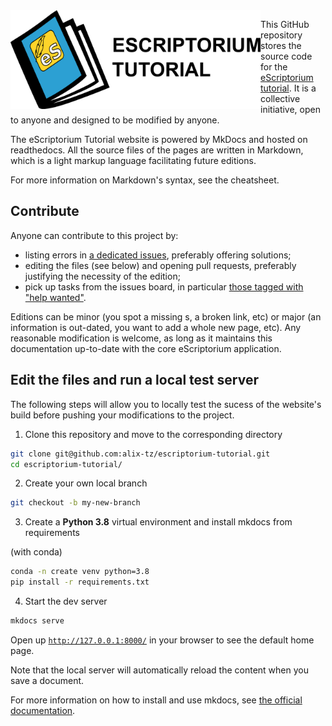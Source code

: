 <img src="./docs/img/logo_esriptorium_tutorial.png" width=400 align="left" alt="eScriptorium Tutorial">

This GitHub repository stores the source code for the [eScriptorium tutorial](https://escriptorium-tutorial.readthedocs.io). It is a collective initiative, open to anyone and designed to be modified by anyone. 

The eScriptorium Tutorial website is powered by MkDocs and hosted on readthedocs. All the source files of the pages are written in Markdown, which is a light markup language facilitating future editions. 

For more information on Markdown's syntax, see the cheatsheet. <!-- todo: add link to wiki page -->

## Contribute

Anyone can contribute to this project by:
- listing errors in [a dedicated issues](https://github.com/alix-tz/escriptorium-tutorial/issues/new), preferably offering solutions;
- editing the files (see below) and opening pull requests, preferably justifying the necessity of the edition;
- pick up tasks from the issues board, in particular [those tagged with "help wanted"](https://github.com/alix-tz/escriptorium-tutorial/labels/help%20wanted).

Editions can be minor (you spot a missing s, a broken link, etc) or major (an information is out-dated, you want to add a whole new page, etc). Any reasonable modification is welcome, as long as it maintains this documentation up-to-date with the core eScriptorium application.

## Edit the files and run a local test server 

The following steps will allow you to locally test the sucess of the website's build before pushing your modifications to the project. 

1. Clone this repository and move to the corresponding directory 

``` sh
git clone git@github.com:alix-tz/escriptorium-tutorial.git
cd escriptorium-tutorial/
``` 

2. Create your own local branch

``` sh
git checkout -b my-new-branch
```

3. Create a **Python 3.8** virtual environment and install mkdocs from requirements

(with conda)
``` sh
conda -n create venv python=3.8
pip install -r requirements.txt
```

4. Start the dev server

``` sh
mkdocs serve
```

Open up [`http://127.0.0.1:8000/`](http://127.0.0.1:8000/) in your browser to see the default home page.

Note that the local server will automatically reload the content when you save a document.

For more information on how to install and use mkdocs, see [the official documentation](https://www.mkdocs.org/getting-started/).



